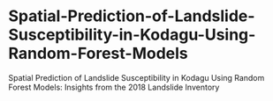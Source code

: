 # Spatial-Prediction-of-Landslide-Susceptibility-in-Kodagu-Using-Random-Forest-Models
Spatial Prediction of Landslide Susceptibility in Kodagu Using Random Forest Models: Insights from the 2018 Landslide Inventory
